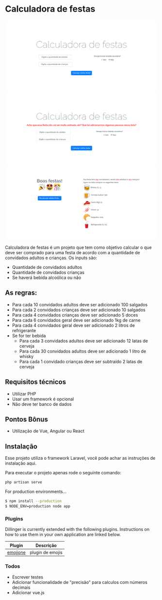 # Calculadora de festas

![Home](/img/Home.png)
![Home-Error](/img/Home-Error.png)
![Results](/img/Results.png)

Calculadora de festas é um projeto que tem como objetivo calcular o que deve ser comprado para uma festa de acordo com a quantidade de convidados adultos e crianças.
Os inputs são:

  - Quantidade de convidados adultos
  - Quantidade de convidados crianças
  - Se haverá bebida alcoólica ou não

## As regras:

  - Para cada 10 convidados adultos deve ser adicionado 100 salgados
  - Para cada 2 convidados crianças deve ser adicionado 10 salgados
  - Para cada 4 convidados crianças deve ser adicionado 5 doces
  - Para cada 6 convidados geral deve ser adicionado 1kg de carne
  - Para cada 4 convidados geral deve ser adicionado 2 litros de refrigerante
  - Se for ter bebida
    - Para cada 3  convidados adultos deve ser adicionado 12 latas de cerveja
    - Para cada 30 convidados adultos deve ser adicionado 1 litro de whisky
    - Para cada 1 convidado crianças deve ser subtraído 2 latas de cerveja

## Requisitos técnicos
 - Utilizar PHP
 - Usar um framework é opcional
 - Não deve ter banco de dados
 
## Pontos Bônus
 - Utilização de Vue, Angular ou React

## Instalação

Esse projeto utiliza o framework Laravel, você pode achar as instruções de instalação aqui.

Para executar o projeto apenas rode o seguinte comando:

```sh
php artisan serve
```

For production environments...

```sh
$ npm install --production
$ NODE_ENV=production node app
```

### Plugins

Dillinger is currently extended with the following plugins. Instructions on how to use them in your own application are linked below.

| Plugin | Descrição |
| ------ | ------ |
| [emojione](https://github.com/christofferok/laravel-emojione/?utm_source=learninglaravel.net) | plugin de emojis |


### Todos

 - Escrever testes
 - Adicionar funcionalidade de "precisão" para calculos com números decimais
 - Adicionar vue.js

